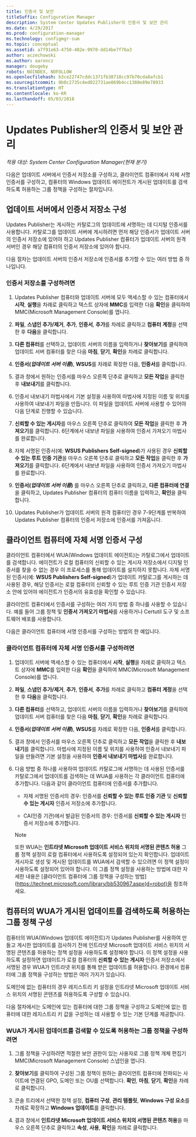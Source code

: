 ```yaml
---
title: 인증서 및 보안
titleSuffix: Configuration Manager
description: System Center Updates Publisher의 인증서 및 보안 관리
ms.date: 4/29/2017
ms.prod: configuration-manager
ms.technology: configmgr-sum
ms.topic: conceptual
ms.assetid: a7f91e63-4750-402e-9970-dd14be7f76a3
author: aczechowski
ms.author: aaroncz
manager: dougeby
robots: NOINDEX, NOFOLLOW
ms.openlocfilehash: b3ce22747cddc1371fb38718cc97b70cda8afcb1
ms.sourcegitcommit: 0b0c2735c4ed822731ae069b4cc1380e89e78933
ms.translationtype: HT
ms.contentlocale: ko-KR
ms.lasthandoff: 05/03/2018
---
```

# <a name="manage-certificates-and-security-for-updates-publisher"></a>Updates Publisher의 인증서 및 보안 관리

*적용 대상: System Center Configuration Manager(현재 분기)*

다음은 업데이트 서버에서 인증서 저장소를 구성하고, 클라이언트 컴퓨터에서 자체 서명 인증서를 구성하고, 컴퓨터의 Windows 업데이트 에이전트가 게시된 업데이트를 검색하도록 허용하는 그룹 정책을 구성하는 절차입니다.

## <a name="configure-the-certificate-store-on-the-update-server"></a>업데이트 서버에서 인증서 저장소 구성
 Updates Publisher는 게시하는 카탈로그의 업데이트에 서명하는 데 디지털 인증서를 사용합니다. 카탈로그를 업데이트 서버에 게시하려면 먼저 해당 인증서가 업데이트 서버의 인증서 저장소에 있어야 하고 Updates Publisher 컴퓨터가 업데이트 서버의 원격 서버인 경우 해당 컴퓨터의 인증서 저장소에 있어야 합니다.

다음 절차는 업데이트 서버의 인증서 저장소에 인증서를 추가할 수 있는 여러 방법 중 하나입니다.

### <a name="to-configure-the-certificate-store"></a>인증서 저장소를 구성하려면
1.  Updates Publisher 컴퓨터와 업데이트 서버에 모두 액세스할 수 있는 컴퓨터에서 **시작**, **실행**을 차례로 클릭하고 텍스트 상자에 **MMC**를 입력한 다음 **확인**을 클릭하여 MMC(Microsoft Management Console)를 엽니다.

2.  **파일**, **스냅인 추가/제거**, **추가**, **인증서**, **추가**를 차례로 클릭하고 **컴퓨터 계정**을 선택한 후 **다음**을 클릭합니다.

3.  **다른 컴퓨터**를 선택하고, 업데이트 서버의 이름을 입력하거나 **찾아보기**를 클릭하여 업데이트 서버 컴퓨터를 찾은 다음 **마침**, **닫기**, **확인**을 차례로 클릭합니다.

4.  **인증서(*업데이트 서버 이름*)**, **WSUS**를 차례로 확장한 다음, **인증서**를 클릭합니다.

5.  결과 창에서 원하는 인증서를 마우스 오른쪽 단추로 클릭하고 **모든 작업**을 클릭한 후 **내보내기**를 클릭합니다.

6.  인증서 내보내기 마법사에서 기본 설정을 사용하여 마법사에 지정된 이름 및 위치를 사용하여 내보내기 파일을 만듭니다. 이 파일을 업데이트 서버에 사용할 수 있어야 다음 단계로 진행할 수 있습니다.

7.  **신뢰할 수 있는 게시자**를 마우스 오른쪽 단추로 클릭하여 **모든 작업**을 클릭한 후 **가져오기**를 클릭합니다. 6단계에서 내보낸 파일을 사용하여 인증서 가져오기 마법사를 완료합니다.

8.  자체 서명된 인증서(예: **WSUS Publishers Self-signed**)가 사용된 경우 **신뢰할 수 있는 루트 인증 기관**을 마우스 오른쪽 단추로 클릭하고 **모든 작업**을 클릭한 후 **가져오기**를 클릭합니다. 6단계에서 내보낸 파일을 사용하여 인증서 가져오기 마법사를 완료합니다.

9.  **인증서(*업데이트 서버 이름*)** 를 마우스 오른쪽 단추로 클릭하고, **다른 컴퓨터에 연결**을 클릭하고, Updates Publisher 컴퓨터의 컴퓨터 이름을 입력하고, **확인**을 클릭합니다.

10. Updates Publisher가 업데이트 서버의 원격 컴퓨터인 경우 7-9단계를 반복하여 Updates Publisher 컴퓨터의 인증서 저장소에 인증서를 가져옵니다.



## <a name="configure-a-self-signing-certificate-on-client-computers"></a>클라이언트 컴퓨터에 자체 서명 인증서 구성
클라이언트 컴퓨터에서 WUA(Windows 업데이트 에이전트)는 카탈로그에서 업데이트를 검색합니다. 에이전트가 로컬 컴퓨터의 신뢰할 수 있는 게시자 저장소에서 디지털 인증서를 찾을 수 없는 경우 이 프로세스를 통해 업데이트를 설치하지 못합니다. 자체 서명된 인증서(예: **WSUS Publishers Self-signed**)가 업데이트 카탈로그를 게시하는 데 사용된 경우, 해당 인증서는 로컬 컴퓨터의 신뢰할 수 있는 루트 인증 기관 인증서 저장소 안에 있어야 에이전트가 인증서의 유효성을 확인할 수 있습니다.

클라이언트 컴퓨터에서 인증서를 구성하는 여러 가지 방법 중 하나를 사용할 수 있습니다. 예를 들어 그룹 정책 및 **인증서 가져오기 마법사**를 사용하거나 Certutil 도구 및 소프트웨어 배포를 사용합니다.

다음은 클라이언트 컴퓨터에 서명 인증서를 구성하는 방법의 한 예입니다.

### <a name="to-configure-a-self-signing-certificate-on-client-computers"></a>클라이언트 컴퓨터에 자체 서명 인증서를 구성하려면
1.  업데이트 서버에 액세스할 수 있는 컴퓨터에서 **시작**, **실행**을 차례로 클릭하고 텍스트 상자에 **MMC**를 입력한 다음 **확인**을 클릭하여 MMC(Microsoft Management Console)를 엽니다.

2.  **파일**, **스냅인 추가/제거**, **추가**, **인증서**, **추가**를 차례로 클릭하고 **컴퓨터 계정**을 선택한 후 **다음**을 클릭합니다.

3.  **다른 컴퓨터**를 선택하고, 업데이트 서버의 이름을 입력하거나 **찾아보기**를 클릭하여 업데이트 서버 컴퓨터를 찾은 다음 **마침**, **닫기**, **확인**을 차례로 클릭합니다.

4.  **인증서(*업데이트 서버 이름*)**, **WSUS**를 차례로 확장한 다음, **인증서**를 클릭합니다.

5.  결과 창에서 인증서를 마우스 오른쪽 단추로 클릭하고 **모든 작업**을 클릭한 후 **내보내기**를 클릭합니다. 마법사에 지정된 이름 및 위치를 사용하여 인증서 내보내기 파일을 만들려면 기본 설정을 사용하여 **인증서 내보내기 마법사**를 완료합니다.

6.  다음 방법 중 하나를 사용하여 업데이트 카탈로그에 서명하는 데 사용된 인증서를 카탈로그에서 업데이트를 검색하는 데 WUA를 사용하는 각 클라이언트 컴퓨터에 추가합니다. 다음과 같이 클라이언트 컴퓨터에 인증서를 추가합니다.

    -   자체 서명된 인증서의 경우: 인증서를 **신뢰할 수 있는 루트 인증 기관** 및 **신뢰할 수 있는 게시자** 인증서 저장소에 추가합니다.

    -   CA(인증 기관)에서 발급된 인증서의 경우: 인증서를 **신뢰할 수 있는 게시자** 인증서 저장소에 추가합니다.

    > [!NOTE]
    > 또한 WUA는 **인트라넷 Microsoft 업데이트 서비스 위치의 서명된 콘텐츠 허용** 그룹 정책 설정이 로컬 컴퓨터에서 사용하도록 설정되어 있는지 확인합니다. 업데이트 게시자로 생성 및 게시된 업데이트를 WUA에서 검색할 수 있으려면 이 정책 설정이 사용하도록 설정되어 있어야 합니다. 이 그룹 정책 설정을 사용하는 방법에 대한 자세한 내용은 [클라이언트 컴퓨터에 그룹 정책을 구성하는 방법](https://technet.microsoft.com/library/bb530967.aspx(d=robot)을 참조하세요.



## <a name="configuring-group-policy-to-allow-wua-on-computers-to-scan-for-published-updates"></a>컴퓨터의 WUA가 게시된 업데이트를 검색하도록 허용하는 그룹 정책 구성
컴퓨터의 WUA(Windows 업데이트 에이전트)가 Updates Publisher를 사용하여 만들고 게시한 업데이트를 검사하기 전에 인트라넷 Microsoft 업데이트 서비스 위치의 서명된 콘텐츠를 허용하는 정책 설정을 사용하도록 설정해야 합니다. 이 정책 설정을 사용하도록 설정하면 업데이트가 로컬 컴퓨터의 **신뢰할 수 있는 게시자** 인증서 저장소에서 서명된 경우 WUA가 인트라넷 위치를 통해 받은 업데이트를 허용합니다. 환경에서 컴퓨터에 그룹 정책을 구성하는 방법은 여러 가지가 있습니다.

도메인에 없는 컴퓨터의 경우 레지스트리 키 설정을 인트라넷 Microsoft 업데이트 서비스 위치의 서명된 콘텐츠를 허용하도록 구성할 수 있습니다.

다음 절차에서는 도메인에 있는 컴퓨터에 대한 그룹 정책을 구성하고 도메인에 없는 컴퓨터에 대한 레지스트리 키 값을 구성하는 데 사용할 수 있는 기본 단계를 제공합니다.

### <a name="to-configure-group-policy-to-allow-wua-to-scan-for-published-updates"></a>WUA가 게시된 업데이트를 검색할 수 있도록 허용하는 그룹 정책을 구성하려면
1.  그룹 정책을 구성하려면 적절한 보안 권한이 있는 사용자로 그룹 정책 개체 편집기 MMC(Microsoft Management Console) 스냅인을 엽니다.

2.  **찾아보기**를 클릭하여 구성된 그룹 정책이 원하는 클라이언트 컴퓨터에 전파되는 사이트에 연결된 GPO, 도메인 또는 OU를 선택합니다. **확인**, **마침**, **닫기**, **확인**을 차례로 클릭합니다.

3.  콘솔 트리에서 선택한 정책 설정, **컴퓨터 구성**, **관리 템플릿**, **Windows 구성 요소**를 차례로 확장하고 **Windows 업데이트**를 클릭합니다.

4.  결과 창에서 **인트라넷 Microsoft 업데이트 서비스 위치의 서명된 콘텐츠 허용**을 마우스 오른쪽 단추로 클릭하고 **속성**, **사용**, **확인**을 차례로 클릭합니다.
